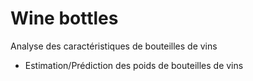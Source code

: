 # Wine bottles
Analyse des caractéristiques de bouteilles de vins
- Estimation/Prédiction des poids de bouteilles de vins

